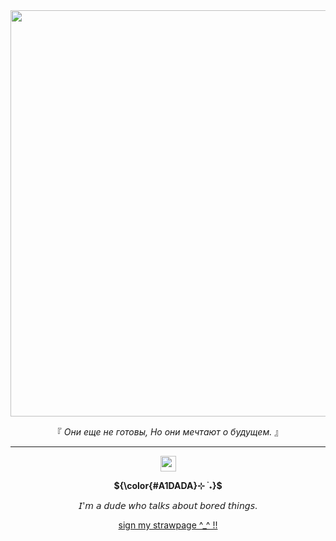 <div align="center">

<img width="650" src="https://files.catbox.moe/13eejb.png">
</div>

<div align="center">

『 *Они еще не готовы, Но они мечтают о будущем.* 』
</div>

----

<div align="center">

<img width="25" src="https://files.catbox.moe/b21ofb.webp">
</div>

<div align="center">

<strong>${\color{#A1DADA}⊹ ࣪ ˖}$</strong>

𝘐'𝘮 𝘢 𝘥𝘶𝘥𝘦 𝘸𝘩𝘰 𝘵𝘢𝘭𝘬𝘴 𝘢𝘣𝘰𝘶𝘵 𝘣𝘰𝘳𝘦𝘥 𝘵𝘩𝘪𝘯𝘨𝘴.
</div>

<p align="center"> 
<a href="https://eternalsins.straw.page/">sign my strawpage ^_^ !!</a>
</p>
